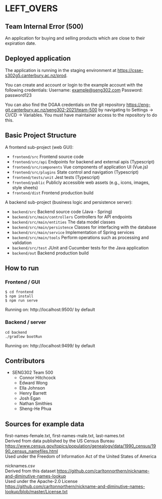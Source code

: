 # LEFT_OVERS
## Team Internal Error (500)

An application for buying and selling products which are close to their expiration date.

## Deployed application

The application is running in the staging environment at https://csse-s302g5.canterbury.ac.nz/prod.

You can create and account or login to the example account with the following credentials:
Username: example@seng302.com
Password: password123

You can also find the DGAA credentials on the git repository https://eng-git.canterbury.ac.nz/seng302-2021/team-500 by navigating to Settings -> CI/CD -> Variables. You must have maintainer access to the repository to do this.

## Basic Project Structure

A frontend sub-project (web GUI):

- `frontend/src` Frontend source code
- `frontend/src/api` Endpoints for backend and external apis (Typescript)
- `frontend/src/components` Vue components of application UI (Vue.js)
- `frontend/src/plugins` State control and navigation (Typescript)
- `frontend/tests/unit` Jest tests (Typescript)
- `frontend/public` Publicly accessible web assets (e.g., icons, images, style sheets)
- `frontend/dist` Frontend production build

A backend sub-project (business logic and persistence server):

- `backend/src` Backend source code (Java - Spring)
- `backend/src/main/controllers` Controllers for API endpoints
- `backend/src/main/entities` The data model classes
- `backend/src/main/persistence` Classes for interfacing with the database
- `backend/src/main/service` Implementation of Spring services
- `backend/src/main/tools` Perform operations such as processing and validation
- `backend/src/test` JUnit and Cucumber tests for the Java application
- `backend/out` Backend production build

## How to run

### Frontend / GUI

    $ cd frontend
    $ npm install
    $ npm run serve

Running on: http://localhost:9500/ by default

### Backend / server

    cd backend
    ./gradlew bootRun

Running on: http://localhost:9499/ by default

## Contributors

- SENG302 Team 500
    - Connor Hitchcock
    - Edward Wong
    - Ella Johnson
    - Henry Barrett
    - Josh Egan
    - Nathan Smithies
    - Sheng-He Phua
  
## Sources for example data
 
first-names-female.txt, first-names-male.txt, last-names.txt \
Derived from data published by the US Census Bureau https://www.census.gov/topics/population/genealogy/data/1990_census/1990_census_namefiles.html \
Used under the Freedom of Information Act of the United States of America

nicknames.csv \
Derived from this dataset https://github.com/carltonnorthern/nickname-and-diminutive-names-lookup \
Used under the Apache-2.0 License https://github.com/carltonnorthern/nickname-and-diminutive-names-lookup/blob/master/License.txt